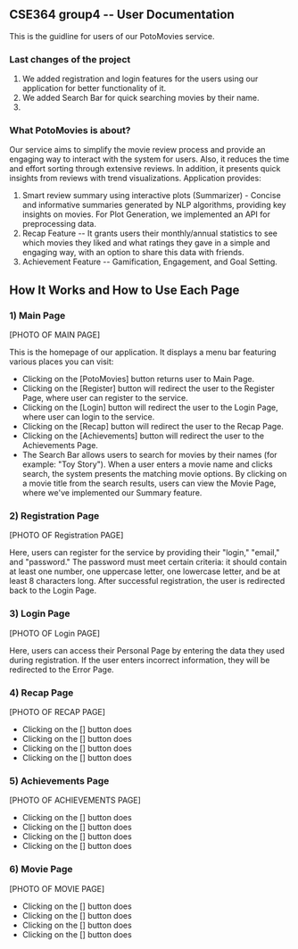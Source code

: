 ## CSE364 group4 -- User Documentation

This is the guidline for users of our PotoMovies service.

### Last changes of the project

1) We added registration and login features for the users using our application for better functionality of it.
2) We added Search Bar for quick searching movies by their name. 
3)

### What PotoMovies is about?
Our service aims to simplify the movie review process and provide an engaging way to interact with the system for users. Also, it reduces the time and effort sorting through extensive reviews. In addition, it presents quick insights from reviews with trend visualizations. Application provides:

1) Smart review summary using interactive plots (Summarizer) - Concise and informative summaries generated by NLP algorithms, providing key insights on movies. For Plot Generation, we implemented an API for preprocessing data.
2) Recap Feature -- It grants users their monthly/annual statistics to see which movies they liked and what ratings they gave in a simple and engaging way, with an option to share this data with friends.
3) Achievement Feature -- Gamification, Engagement, and Goal Setting.

## How It Works and How to Use Each Page

### 1) Main Page

[PHOTO OF MAIN PAGE]

This is the homepage of our application. It displays a menu bar featuring various places you can visit:

* Clicking on the [PotoMovies] button returns user to Main Page.
* Clicking on the [Register] button will redirect the user to the Register Page, where user can register to the service.
* Clicking on the [Login] button will redirect the user to the Login Page, where user can login to the service.
* Clicking on the [Recap] button will redirect the user to the Recap Page.
* Clicking on the [Achievements] button will redirect the user to the Achievements Page.
* The Search Bar allows users to search for movies by their names (for example: "Toy Story"). When a user enters a movie name and clicks search, the system presents the matching movie options. By clicking on a movie title from the search results, users can view the Movie Page, where we've implemented our Summary feature.

### 2) Registration Page

[PHOTO OF Registration PAGE]

Here, users can register for the service by providing their "login," "email," and "password." The password must meet certain criteria: it should contain at least one number, one uppercase letter, one lowercase letter, and be at least 8 characters long. After successful registration, the user is redirected back to the Login Page.

### 3) Login Page

[PHOTO OF Login PAGE]

Here, users can access their Personal Page by entering the data they used during registration. If the user enters incorrect information, they will be redirected to the Error Page.

### 4) Recap Page

[PHOTO OF RECAP PAGE]

* Clicking on the [] button does 
* Clicking on the [] button does 
* Clicking on the [] button does 
* Clicking on the [] button does 


### 5) Achievements Page

[PHOTO OF ACHIEVEMENTS PAGE]

* Clicking on the [] button does 
* Clicking on the [] button does 
* Clicking on the [] button does 
* Clicking on the [] button does 

### 6) Movie Page

[PHOTO OF MOVIE PAGE]

* Clicking on the [] button does 
* Clicking on the [] button does 
* Clicking on the [] button does 
* Clicking on the [] button does